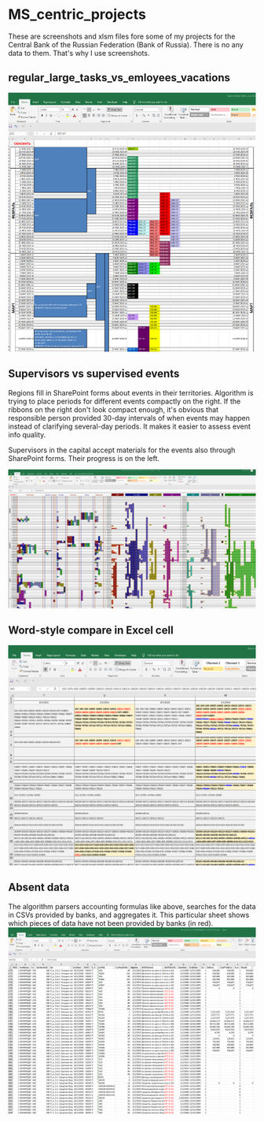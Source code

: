 # MS_centric_projects

These are screenshots and xlsm files fore some of my projects for the Central Bank of the Russian Federation (Bank of Russia). There is no any data to them. That's why I use screenshots.

## regular_large_tasks_vs_emloyees_vacations
![](screenshots/regular_large_tasks_vs_emloyees_vacations.png)

## Supervisors vs supervised events
Regions fill in SharePoint forms about events in their territories. Algorithm is trying to place periods for different events compactly on the right. If the ribbons on the right don't look compact enough, it's obvious that responsible person provided 30-day intervals of when events may happen instead of clarifying several-day periods. It makes it easier to assess event info quality.

Supervisors in the capital accept materials for the events also through SharePoint forms. Their progress is on the left.

![](screenshots/supervisors_vs_supervised_events.png)

## Word-style compare in Excel cell
![](screenshots/Word-style_compare_in_Excel_cell.png)

## Absent data
The algorithm parsers accounting formulas like above, searches for the data in CSVs provided by banks, and aggregates it. This particular sheet shows which pieces of data have not been provided by banks (in red).
![](screenshots/absent_data.png)

